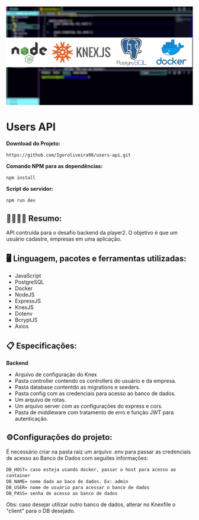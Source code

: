 ![Apresentação do jogo](https://github.com/Igoroliveira98/Igoroliveira98/blob/master/backgrounds/Captura%20de%20tela%20de%202021-04-12%2022-05-20.png)

# Users API 
 
**Download do Projeto:** 
```
https://github.com/Igoroliveira98/users-api.git
```

**Comando NPM para as dependências:**

```
npm install
```

**Script do servidor:**

```
npm run dev
```

## 🧔🏻👩🏾 Resumo: 

API contruída para o desafio backend da player2. O objetivo é que um usuário cadastre, empresas em uma aplicação. 

## 🖥 Linguagem, pacotes e ferramentas utilizadas:

- JavaScript
- PostgreSQL
- Docker
- NodeJS
- ExpressJS
- KnexJS
- Dotenv
- BcryptJS
- Axios


## 📋 Especificações:

**Backend**

- Arquivo de configuração do Knex
- Pasta controller contendo os controllers do usuário e da empresa. 
- Pasta database contentdo as migrations e seeders.
- Pasta config com as credenciais para acesso ao banco de dados.
- Um arquivo de rotas.
- Um arquivo server com as configurações do express e cors.
- Pasta de middleware com tratamento de erro e função JWT para autenticação.


## ⚙️Configurações do projeto:

É necessário criar na pasta raiz um arquivo .env para passar as credenciais de acesso ao Banco de Dados com seguites informações:

```
DB_HOST= caso esteja usando docker, passar o host para acesso ao container
DB_NAME= nome dado ao baco de dados. Ex: admin
DB_USER= nome de usuário para acessar o banco de dados
DB_PASS= senha de acesso ao banco de dados
```

Obs: caso desejar utilizar outro banco de dados, alterar no Knexfile o "client" para o DB desejado.


